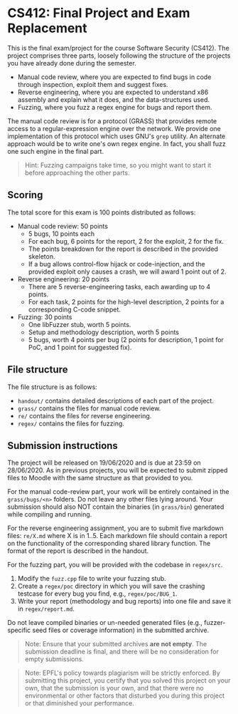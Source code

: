 # CS412: Final Project and Exam Replacement

This is the final exam/project for the course Software Security (CS412). The
project comprises three parts, loosely following the structure of the projects
you have already done during the semester.

- Manual code review, where you are expected to find bugs in code through
  inspection, exploit them and suggest fixes.
- Reverse engineering, where you are expected to understand x86 assembly and
  explain what it does, and the data-structures used.
- Fuzzing, where you fuzz a regex engine for bugs and report them.

The manual code review is for a protocol (GRASS) that provides remote access to a
regular-expression engine over the network. We provide one implementation of this
protocol which uses GNU's `grep` utility. An alternate approach would be to
write one's own regex engine. In fact, you shall fuzz one such engine in the final
part.

> Hint: Fuzzing campaigns take time, so you might want to start it before approaching
  the other parts.


## Scoring

The total score for this exam is 100 points distributed as follows:

- Manual code review: 50 points
  - 5 bugs, 10 points each
  - For each bug, 6 points for the report, 2 for the exploit, 2 for the fix.
  - The points breakdown for the report is described in the provided skeleton.
  - If a bug allows control-flow hijack or code-injection, and the provided
    exploit only causes a crash, we will award 1 point out of 2.
- Reverse engineering: 20 points
  - There are 5 reverse-engineering tasks, each awarding up to 4 points.
  - For each task, 2 points for the high-level description, 2 points for a
    corresponding C-code snippet.
- Fuzzing: 30 points
  - One libFuzzer stub, worth 5 points.
  - Setup and methodology description, worth 5 points
  - 5 bugs, worth 4 points per bug (2 points for description, 1 point for PoC,
    and 1 point for suggested fix).


## File structure

The file structure is as follows:

- `handout/` contains detailed descriptions of each part of the project.
- `grass/` contains the files for manual code review.
- `re/` contains the files for reverse engineering.
- `regex/` contains the files for fuzzing.


## Submission instructions

The project will be released on 19/06/2020 and is due at 23:59 on 28/06/2020.
As in previous projects, you will be expected to submit zipped files to Moodle
with the same structure as that provided to you.

For the manual code-review part, your work will be entirely contained in the
`grass/bugs/<n>` folders. Do not leave any other files lying around. Your
submission should also NOT contain the binaries (in `grass/bin`) generated
while compiling and running.

For the reverse engineering assignment, you are to submit five markdown files:
`re/X.md` where X is in 1..5. Each markdown file should contain a report on the
functionality of the corresponding shared library function. The format of
the report is described in the handout.

For the fuzzing part, you will be provided with the codebase in `regex/src`.
1. Modify the `fuzz.cpp` file to write your fuzzing stub.
1. Create a `regex/poc` directory in which you will save the crashing testcase
   for every bug you find, e.g., `regex/poc/BUG_1`.
1. Write your report (methodology and bug reports) into one file and save it in
   `regex/report.md`.

Do not leave compiled binaries or un-needed generated files
(e.g., fuzzer-specific seed files or coverage information) in the submitted
archive.

> Note: Ensure that your submitted archives **are not empty**. The
  submission deadline is final, and there will be no consideration for empty
  submissions.

> Note: EPFL's policy towards plagiarism will be strictly enforced. By
  submitting this project, you certify that you solved this project on
  your own, that the submission is your own, and that there were no
  environmental or other factors that disturbed you during this project
  or that diminished your performance.
